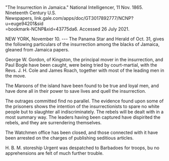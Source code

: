 \"The Insurrection in Jamaica.\" National Intelligencer, 11 Nov. 1865.
Nineteenth Century U.S.\
Newspapers, link.gale.com/apps/doc/GT3017892777/NCNP?u=euge94201&sid\
=bookmark-NCNP&xid=43775da6. Accessed 26 July 2021.

NEW YORK, November 10. --- The Panama Star and Herald of Oct. 31, gives
the following particulars of the insurrection among the blacks of
Jamaica, gleaned from Jamaica papers.

George W. Gordon, of Kingston, the principal mover in the insurrection,
and Paul Bogle have been caught, were being tried by court-martial, with
the Revs. J. H. Cole and James Roach, together with most of the leading
men in the move.

The Maroons of the island have been found to be true and loyal men, and
have done all in their power to save lives and quell the insurrection.

The outrages committed find no parallel. The evidence found upon some of
the prisoners shows the intention of the insurrectionists to spare no
white people but to slaughter all indiscriminately. The rebels will be
dealt with in a most summary way. The leaders having been captured have
dispirited the rebels, and they are surrendering themselves.

The Watchmen office has been closed, and those connected with it have
been arrested on the charges of publishing seditious articles.

H. B. M. storeship Urgent was despatched to Barbadoes for troops, bu no
apprehensions are felt of much further trouble.

